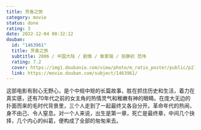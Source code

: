 ```yaml
---
title: 芳香之旅
category: movie
status: done
rating: 3
date: 2022-12-04 00:32:12
douban:
  id: "1463961"
  title: 芳香之旅
  subtitle: 2006 / 中国大陆 / 剧情 / 章家瑞 / 张静初 范伟
  rating: 7.2
  cover: https://img1.doubanio.com/view/photo/m_ratio_poster/public/p2185202929.jpg
  link: https://movie.douban.com/subject/1463961/
---
```


这部电影有耐心无野心，是个中规中矩的长篇故事，胜在抓住历史和生活，着力在真实感，还有70年代之前的女主角的热情灵气和稚嫩有神的眼睛。在庞大无边的扑面而来的毛时代背景里，三个人走到了一起最终又各自分开。革命年代的热闹，身不由己、令人窒息。对一个人来说，出生是第一章，死亡是最终章，中间几个抉择，几个内心的纠葛，便构成了全部的匆匆来去。